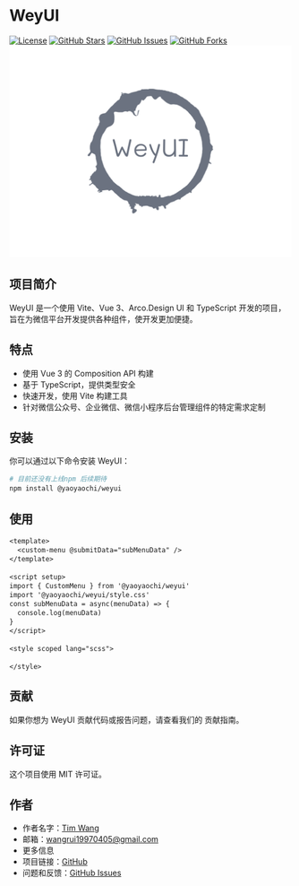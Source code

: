 # WeyUI

[![License](https://img.shields.io/badge/license-MIT-blue.svg)](LICENSE)
[![GitHub Stars](https://img.shields.io/github/stars/yaoyaochil/WeyUI.svg)](https://github.com/yaoyaochil/WeyUI/stargazers)
[![GitHub Issues](https://img.shields.io/github/issues/yaoyaochil/WeyUI.svg)](https://github.com/yaoyaochil/WeyUI/issues)
[![GitHub Forks](https://img.shields.io/github/forks/yaoyaochil/WeyUI.svg)](https://github.com/yaoyaochil/WeyUI/network)
![项目截图](./img/weyui-logo.png)

## 项目简介

WeyUI 是一个使用 Vite、Vue 3、Arco.Design UI 和 TypeScript 开发的项目，旨在为微信平台开发提供各种组件，使开发更加便捷。

## 特点

- 使用 Vue 3 的 Composition API 构建
- 基于 TypeScript，提供类型安全
- 快速开发，使用 Vite 构建工具
- 针对微信公众号、企业微信、微信小程序后台管理组件的特定需求定制

## 安装

你可以通过以下命令安装 WeyUI：

```bash
# 目前还没有上线npm 后续期待
npm install @yaoyaochi/weyui
```

## 使用
```vue
<template>
  <custom-menu @submitData="subMenuData" />
</template>

<script setup>
import { CustomMenu } from '@yaoyaochi/weyui'
import '@yaoyaochi/weyui/style.css'
const subMenuData = async(menuData) => {
  console.log(menuData)
}
</script>

<style scoped lang="scss">

</style>
```

## 贡献
如果你想为 WeyUI 贡献代码或报告问题，请查看我们的 贡献指南。

## 许可证
这个项目使用 MIT 许可证。

## 作者
- 作者名字：[Tim Wang](https://github.com/yaoyaochil)
- 邮箱：wangrui19970405@gmail.com
- 更多信息
- 项目链接：[GitHub](https://github.com/yaoyaochil/WeyUI)
- 问题和反馈：[GitHub Issues](https://github.com/yaoyaochil/WeyUI/issues)
